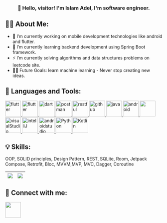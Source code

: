 <h3 align="center">👋 Hello, visitor! I'm Islam Adel, I'm software engineer.</h3>


## 🙋‍♂️ About Me:
- 🔭 I’m currently working on mobile development technologies like android and flutter.
- 🌱 I’m currently learning backend development using Spring Boot framework.
- ⚡ I’m currently solving algorithms and data structures problems on leetcode site.
- 💪🏼 Future Goals: learn machine learning - Never stop creating new ideas.


## 🚀 Languages and Tools:
<p align="left"> 
    <a href="https://flutter.dev/" target="_blank"> <img src="https://img.icons8.com/color/48/000000/flutter.png" alt="flutter" width="50" height="50"/> </a> 
    <a href="https://firebase.google.com/" target="_blank"> <img src="https://img.icons8.com/color/48/000000/firebase.png" alt="flutter" width="50" height="50"/> </a> 
    <a href="https://dart.dev/" target="_blank"> <img src="https://img.icons8.com/color/48/000000/dart.png" alt="dart" width="50" height="50"/> </a>
    <a href="https://postman.com" target="_blank"> <img src="https://www.vectorlogo.zone/logos/getpostman/getpostman-icon.svg" alt="postman" width="50" height="50"/> </a> 
    <a href="https://restfulapi.net/" target="_blank"> <img src="https://blog.restcase.com/content/images/2016/10/icon-gears-blue-big.png" alt="restful" width="50" height="50"/> </a>
    <a  href="https://github.com/" target="_blank"> <img src="https://img.icons8.com/nolan/64/github.png" alt="github" width="50" height="50"/> </a> 
    <a href="https://www.java.com" target="_blank"> <img src="https://img.icons8.com/color/48/000000/java-coffee-cup-logo--v2.png" alt="java" width="50" height="50" /> </a>
    <a href="https://www.android.com/" target="_blank"> <img src="https://img.icons8.com/fluency/48/000000/android-os.png" alt="android" width="50" height="50"/> </a> 
    <a href="https://git-scm.com/" target="_blank"> <img src="https://img.icons8.com/color/48/000000/git.png" width="50" height="50"/> </a> 
    <a href="https://code.visualstudio.com/" target="_blank"> <img src="https://img.icons8.com/color/48/000000/visual-studio-code-2019.png" alt="visualStudio" width="50" height="50"/> </a> 
    <a href="https://www.jetbrains.com/idea/" target="_blank"> <img src="https://img.icons8.com/color/50/000000/intellij-idea.png" alt="intelliJ" width="50" height="50"/> </a> 
    <a href="https://developer.android.com/studio" target="_blank"> <img src="https://img.icons8.com/color/48/000000/android-studio--v2.png" alt="androidstudio" width="50" height="50"/> </a> 
   <a href="https://www.python.org/" target="_blank"> <img src="https://img.icons8.com/color/344/python.png" alt="Python" width="50" height="50"/> </a>
  <a href="https://kotlinlang.org/" target="_blank"> <img src="https://img.icons8.com/color/344/kotlin.png" alt="Kotlin" width="50" height="50"/> </a>
</p>

## 💡 Skills:
OOP, SOLID principles, Design Pattern, REST, SQLite, Room, Jetpack Compose, Retrofit, Bloc, MVVM,MVP, MVC, Dagger, Coroutine


| <img align="center" src="https://github-readme-stats.vercel.app/api?username=islammarcelo&show_icons=true&include_all_commits=true&theme=buefy&hide_border=true"/> |<img align="center" src="https://github-readme-stats.vercel.app/api/top-langs/?username=islammarcelo&layout=compact&theme=buefy&hide_border=true"/> |
| ------------- | ------------- |


## 🔗 Connect with me:
<p align="left">


<a href = "https://www.linkedin.com/in/islam-adel-169225185/"><img src="https://img.icons8.com/fluent/48/000000/linkedin.png" width="50" height="50" /></a>

</p>
